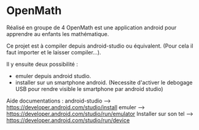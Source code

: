 # OpenMath

Réalisé en groupe de 4 OpenMath est une application android pour apprendre au enfants les mathématique.

Ce projet est à compiler depuis android-studio ou équivalent. 
(Pour cela il faut importer et le laisser compiler...). 

Il y ensuite deux possibilité : 
- emuler depuis android studio. 
- installer sur un smartphone android. (Necessite d'activer le debogage USB pour rendre visible le smartphone par android studio)

Aide documentations : 
android-studio --> https://developer.android.com/studio/install
emuler --> https://developer.android.com/studio/run/emulator
Installer sur son tel --> https://developer.android.com/studio/run/device